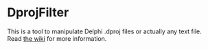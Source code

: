 # DprojFilter
This is a tool to manipulate Delphi .dproj files or actually any text file.  
Read [the wiki](https://github.com/denis-bisson/DprojFilter/wiki) for more information.
